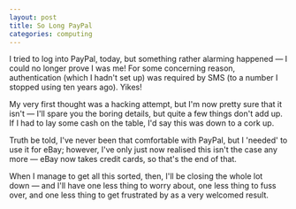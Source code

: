 ```yaml
---
layout: post
title: So Long PayPal 
categories: computing
---
```


I tried to log into PayPal,  today, but something rather alarming happened&nbsp;— I could no longer prove I was me! For some concerning reason, authentication (which I hadn't set up) was required by SMS (to a number I stopped using ten years ago). Yikes!

My very first thought was a hacking attempt, but I'm now pretty sure that it isn't&nbsp;— I'll spare you the boring details, but quite a few things don't add up. If I had to lay some cash on the table, I'd say this was down to a cork up.

Truth be told, I've never been that comfortable with PayPal, but I 'needed' to use it for eBay; however, I've only just now realised this isn't the case any more&nbsp;— eBay now takes credit cards, so that's the end of that.

When I manage to get all this sorted, then, I'll be closing the whole lot down&nbsp;— and I'll have one less thing to worry about, one less thing to fuss over, and one less thing to get frustrated by as a very welcomed result.
